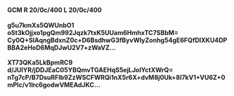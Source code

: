 #### GCM R 20/0c/400 L 20/0c/400
**g5u7kmXs5QWUnbO1**<br/>**oSt3kOjjxo1pgQm992Jqzk7txK5UUam6HmhxTC7SBbM=**<br/>**Cy0Q+SIAqngBdxnZ0c+D6BsdhwG3fByvWlyZonhg54gE6FQfDIXKU4DPBBA2eHoD6MqDJwU2V7+zWaVZ...**<br/><br/>
**XT73QKa5LkBpmRC9**<br/>**d/JUIYR/jDDJEaC05YBQmvTGAEHqS5ejLJoIYctXWrQ=**<br/>**nTg7cP/B7DsuRFlb9ZzWSCFWRQi1nX5r6X+dvM8j0Uk+8l7kV1+VU6Z+0mPIc/v1Irc6godwVMEAdJKC...**